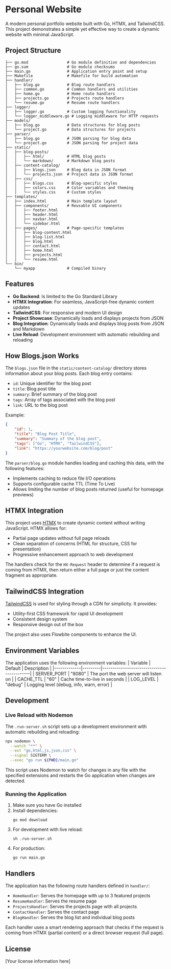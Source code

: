 # Personal Website
A modern personal portfolio website built with Go, HTMX, and TailwindCSS. This project demonstrates a simple yet effective way to create a dynamic website with minimal JavaScript.

## Project Structure
```
├── go.mod                 # Go module definition and dependencies
├── go.sum                 # Go module checksums
├── main.go                # Application entry point and setup
├── Makefile               # Makefile for build automation
├── handler/
│   ├── blog.go            # Blog route handlers
│   ├── common.go          # Common handlers and utilities
│   ├── home.go            # Home route handlers
│   ├── projects.go        # Projects route handlers
│   └── resume.go          # Resume route handlers
├── logger/
│   ├── logger.go          # Custom logging functionality
│   └── logger_middleware.go # Logging middleware for HTTP requests
├── models/
│   ├── blog.go            # Data structures for blog posts
│   └── project.go         # Data structures for projects
├── parser/
│   ├── blog.go            # JSON parsing for blog data
│   └── project.go         # JSON parsing for project data
├── static/
│   ├── blog-posts/
│   │   ├── html/          # HTML blog posts
│   │   └── markdown/      # Markdown blog posts
│   ├── content-catalog/
│   │   ├── blogs.json     # Blog data in JSON format
│   │   └── projects.json  # Project data in JSON format
│   ├── css/
│   │   ├── blogs.css      # Blog-specific styles
│   │   ├── colors.css     # Color variables and theming
│   │   └── styles.css     # Custom styles
├── templates/
│   ├── index.html         # Main template layout
│   ├── components/        # Reusable UI components
│   │   ├── footer.html
│   │   ├── header.html
│   │   ├── navbar.html
│   │   └── sidebar.html
│   ├── pages/             # Page-specific templates
│   │   ├── blog-content.html
│   │   ├── blog-list.html
│   │   ├── blog.html
│   │   ├── contact.html
│   │   ├── home.html
│   │   ├── projects.html
│   │   └── resume.html
└── bin/
    └── myapp              # Compiled binary
```

## Features
- **Go Backend**: Is limited to the Go Standard Library
- **HTMX Integration**: For seamless, JavaScript-free dynamic content updates
- **TailwindCSS**: For responsive and modern UI design
- **Project Showcase**: Dynamically loads and displays projects from JSON
- **Blog Integration**: Dynamically loads and displays blog posts from JSON and Markdown
- **Live Reload**: Development environment with automatic rebuilding and reloading

## How Blogs.json Works
The `blogs.json` file in the `static/content-catalog/` directory stores information about your blog posts. Each blog entry contains:
- `id`: Unique identifier for the blog post
- `title`: Blog post title
- `summary`: Brief summary of the blog post
- `tags`: Array of tags associated with the blog post
- `link`: URL to the blog post

Example:
```json
{
    "id": 1,
    "title": "Blog Post Title",
    "summary": "Summary of the blog post",
    "tags": ["Go", "HTMX", "TailwindCSS"],
    "link": "https://yourwebsite.com/blog/post"
}
```

The `parser/blog.go` module handles loading and caching this data, with the following features:
- Implements caching to reduce file I/O operations
- Supports configurable cache TTL (Time To Live)
- Allows limiting the number of blog posts returned (useful for homepage previews)

## HTMX Integration
This project uses [HTMX](https://htmx.org/) to create dynamic content without writing JavaScript. HTMX allows for:
- Partial page updates without full page reloads
- Clean separation of concerns (HTML for structure, CSS for presentation)
- Progressive enhancement approach to web development

The handlers check for the `HX-Request` header to determine if a request is coming from HTMX, then return either a full page or just the content fragment as appropriate.

## TailwindCSS Integration
[TailwindCSS](https://tailwindcss.com/) is used for styling through a CDN for simplicity. It provides:
- Utility-first CSS framework for rapid UI development
- Consistent design system
- Responsive design out of the box

The project also uses Flowbite components to enhance the UI.

## Environment Variables
The application uses the following environment variables:
| Variable     | Default | Description                               |
|-------------|---------|-------------------------------------------|
| SERVER_PORT | "8080"  | The port the web server will listen on    |
| CACHE_TTL   | "60"    | Cache time-to-live in seconds             |
| LOG_LEVEL   | "debug" | Logging level (debug, info, warn, error)  |

## Development
### Live Reload with Nodemon
The `.run-server.sh` script sets up a development environment with automatic rebuilding and reloading:
```bash
npx nodemon \
  --watch "**" \
  --ext "go,html,js,json,css" \
  --signal SIGTERM \
  --exec "go run ${PWD}/main.go"
```

This script uses Nodemon to watch for changes in any file with the specified extensions and restarts the Go application when changes are detected.

### Running the Application
1. Make sure you have Go installed
2. Install dependencies:
   ```
   go mod download
   ```
3. For development with live reload:
   ```
   sh .run-server.sh
   ```
4. For production:
   ```
   go run main.go
   ```

## Handlers

The application has the following route handlers defined in `handler/`:

- `HomeHandler`: Serves the homepage with up to 3 featured projects
- `ResumeHandler`: Serves the resume page
- `ProjectsHandler`: Serves the projects page with all projects
- `ContactHandler`: Serves the contact page
- `BlogHandler`: Serves the blog list and individual blog posts

Each handler uses a smart rendering approach that checks if the request is coming from HTMX (partial content) or a direct browser request (full page).

## License
[Your license information here]
